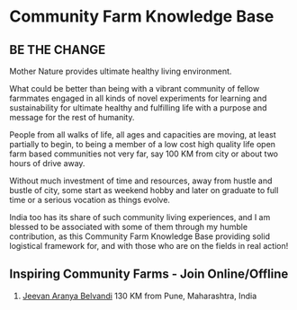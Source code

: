 # Community Farm Knowledge Base

## BE THE CHANGE

Mother Nature provides ultimate healthy living environment.

What could be better than being with a vibrant community of fellow farmmates engaged in all kinds of novel experiments for learning and sustainability for ultimate healthy and fulfilling life with a purpose and message for the rest of humanity.

People from all walks of life, all ages and capacities are moving, at least partially to begin, to being a member of a low cost high quality life open farm based communities not very far, say 100 KM from city or about two hours of drive away.

Without much investment of time and resources, away from hustle and bustle of city, some start as weekend hobby and later on graduate to full time or a serious vocation as things evolve.

India too has its share of such community living experiences, and I am blessed to be associated with some of them through my humble contribution, as this Community Farm Knowledge Base providing solid logistical framework for, and with those who are on the fields in real action!

## Inspiring Community Farms - Join Online/Offline

1. [Jeevan Aranya Belvandi](https://nehalsin.github.io/jeevan-aranya-belvandi/) 130 KM from Pune, Maharashtra, India

